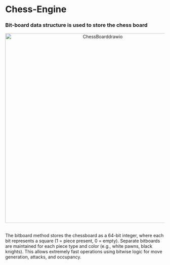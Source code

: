 # Chess-Engine
### Bit-board data structure is used to store the chess board
<p align="center">
<img width="600" height="600" alt="ChessBoarddrawio" src="https://github.com/user-attachments/assets/35c3fc05-6154-4ac9-b989-862a6577d2e1"/>
</p>
<br>
The bitboard method stores the chessboard as a 64-bit integer, where each bit represents a square (1 = piece present, 0 = empty).
Separate bitboards are maintained for each piece type and color (e.g., white pawns, black knights).
This allows extremely fast operations using bitwise logic for move generation, attacks, and occupancy. 
